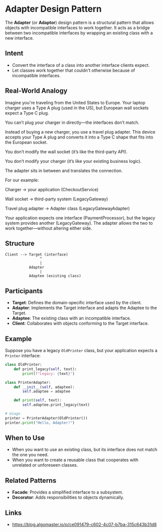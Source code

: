# Adapter Design Pattern

The **Adapter** (or **Adaptor**) design pattern is a structural pattern that allows objects with incompatible interfaces to work together. It acts as a bridge between two incompatible interfaces by wrapping an existing class with a new interface.

## Intent

- Convert the interface of a class into another interface clients expect.
- Let classes work together that couldn't otherwise because of incompatible interfaces.

## Real-World Analogy
Imagine you're traveling from the United States to Europe. Your laptop charger uses a Type A plug (used in the US), but European wall sockets expect a Type C plug.

You can’t plug your charger in directly—the interfaces don’t match.

Instead of buying a new charger, you use a travel plug adapter. This device accepts your Type A plug and converts it into a Type C shape that fits into the European socket.

You don’t modify the wall socket (it’s like the third-party API).

You don’t modify your charger (it’s like your existing business logic).

The adapter sits in between and translates the connection.

For our example:

Charger → your application (CheckoutService)

Wall socket → third-party system (LegacyGateway)

Travel plug adapter → Adapter class (LegacyGatewayAdapter)

Your application expects one interface (PaymentProcessor), but the legacy system provides another (LegacyGateway). The adapter allows the two to work together—without altering either side.

## Structure

```
Client --> Target (interface)
                ^
                |
           Adapter
                |
           Adaptee (existing class)
```

## Participants

- **Target**: Defines the domain-specific interface used by the client.
- **Adapter**: Implements the Target interface and adapts the Adaptee to the Target.
- **Adaptee**: The existing class with an incompatible interface.
- **Client**: Collaborates with objects conforming to the Target interface.

## Example

Suppose you have a legacy `OldPrinter` class, but your application expects a `Printer` interface:

```python
class OldPrinter:
    def print_legacy(self, text):
        print(f"Legacy: {text}")

class PrinterAdapter:
    def __init__(self, adaptee):
        self.adaptee = adaptee

    def print(self, text):
        self.adaptee.print_legacy(text)

# Usage
printer = PrinterAdapter(OldPrinter())
printer.print("Hello, Adapter!")
```

## When to Use

- When you want to use an existing class, but its interface does not match the one you need.
- When you want to create a reusable class that cooperates with unrelated or unforeseen classes.

## Related Patterns

- **Facade**: Provides a simplified interface to a subsystem.
- **Decorator**: Adds responsibilities to objects dynamically.

## Links
- https://blog.algomaster.io/p/ce091479-c602-4c07-b7ba-315c643b31d8
